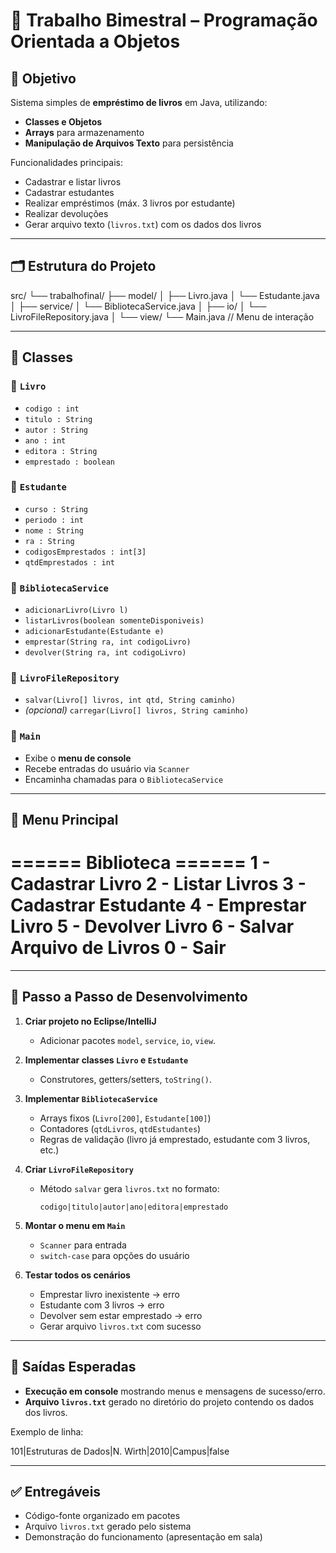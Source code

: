 # 📖 Trabalho Bimestral – Programação Orientada a Objetos

## 📌 Objetivo
Sistema simples de **empréstimo de livros** em Java, utilizando:
- **Classes e Objetos**
- **Arrays** para armazenamento
- **Manipulação de Arquivos Texto** para persistência  

Funcionalidades principais:
- Cadastrar e listar livros  
- Cadastrar estudantes  
- Realizar empréstimos (máx. 3 livros por estudante)  
- Realizar devoluções  
- Gerar arquivo texto (`livros.txt`) com os dados dos livros  

---

## 🗂 Estrutura do Projeto


src/
└── trabalhofinal/
    ├── model/
    │   ├── Livro.java
    │   └── Estudante.java
    │
    ├── service/
    │   └── BibliotecaService.java
    │
    ├── io/
    │   └── LivroFileRepository.java
    │
    └── view/
        └── Main.java   // Menu de interação

---

## 🧩 Classes

### 🔹 `Livro`
- `codigo : int`
- `titulo : String`
- `autor : String`
- `ano : int`
- `editora : String`
- `emprestado : boolean`

### 🔹 `Estudante`
- `curso : String`
- `periodo : int`
- `nome : String`
- `ra : String`
- `codigosEmprestados : int[3]`
- `qtdEmprestados : int`

### 🔹 `BibliotecaService`
- `adicionarLivro(Livro l)`
- `listarLivros(boolean somenteDisponiveis)`
- `adicionarEstudante(Estudante e)`
- `emprestar(String ra, int codigoLivro)`
- `devolver(String ra, int codigoLivro)`

### 🔹 `LivroFileRepository`
- `salvar(Livro[] livros, int qtd, String caminho)`
- *(opcional)* `carregar(Livro[] livros, String caminho)`

### 🔹 `Main`
- Exibe o **menu de console**
- Recebe entradas do usuário via `Scanner`
- Encaminha chamadas para o `BibliotecaService`

---

## 📜 Menu Principal

====== Biblioteca ======
1 - Cadastrar Livro
2 - Listar Livros
3 - Cadastrar Estudante
4 - Emprestar Livro
5 - Devolver Livro
6 - Salvar Arquivo de Livros
0 - Sair
========================


---

## 🚀 Passo a Passo de Desenvolvimento

1. **Criar projeto no Eclipse/IntelliJ**  
   - Adicionar pacotes `model`, `service`, `io`, `view`.

2. **Implementar classes `Livro` e `Estudante`**  
   - Construtores, getters/setters, `toString()`.

3. **Implementar `BibliotecaService`**  
   - Arrays fixos (`Livro[200]`, `Estudante[100]`)  
   - Contadores (`qtdLivros`, `qtdEstudantes`)  
   - Regras de validação (livro já emprestado, estudante com 3 livros, etc.)

4. **Criar `LivroFileRepository`**  
   - Método `salvar` gera `livros.txt` no formato:  
     ```
     codigo|titulo|autor|ano|editora|emprestado
     ```

5. **Montar o menu em `Main`**  
   - `Scanner` para entrada  
   - `switch-case` para opções do usuário  

6. **Testar todos os cenários**  
   - Emprestar livro inexistente → erro  
   - Estudante com 3 livros → erro  
   - Devolver sem estar emprestado → erro  
   - Gerar arquivo `livros.txt` com sucesso  

---

## 📂 Saídas Esperadas

- **Execução em console** mostrando menus e mensagens de sucesso/erro.  
- **Arquivo `livros.txt`** gerado no diretório do projeto contendo os dados dos livros.  

Exemplo de linha:

101|Estruturas de Dados|N. Wirth|2010|Campus|false


---

## ✅ Entregáveis
- Código-fonte organizado em pacotes  
- Arquivo `livros.txt` gerado pelo sistema  
- Demonstração do funcionamento (apresentação em sala)  

